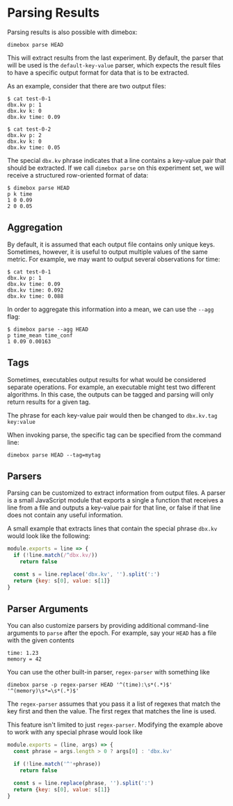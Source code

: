 Parsing Results
===
Parsing results is also possible with dimebox:
```
dimebox parse HEAD
```
This will extract results from the last experiment. By default, the parser that will be used is the ```default-key-value``` parser, which expects the result files to have a specific output format for data that is to be extracted.

As an example, consider that there are two output files:

```
$ cat test-0-1
dbx.kv p: 1
dbx.kv k: 0
dbx.kv time: 0.09

$ cat test-0-2
dbx.kv p: 2
dbx.kv k: 0
dbx.kv time: 0.05
```

The special ```dbx.kv``` phrase indicates that a line contains a key-value pair that should be extracted. If we call ```dimebox parse``` on this experiment set, we will receive a structured row-oriented format of data:

```
$ dimebox parse HEAD
p k time
1 0 0.09
2 0 0.05
```

Aggregation
---
By default, it is assumed that each output file contains only unique keys. Sometimes, however, it is useful to output multiple values of the same metric. For example, we may want to output several observations for time:

```
$ cat test-0-1
dbx.kv p: 1
dbx.kv time: 0.09
dbx.kv time: 0.092
dbx.kv time: 0.088
```

In order to aggregate this information into a mean, we can use the `--agg` flag:

```
$ dimebox parse --agg HEAD
p time_mean time_conf
1 0.09 0.00163
```

Tags
---
Sometimes, executables output results for what would be considered separate operations. For example, an executable might test two different algorithms. In this case, the outputs can be tagged and parsing will only return results for a given tag.

The phrase for each key-value pair would then be changed to ```dbx.kv.tag key:value```

When invoking parse, the specific tag can be specified from the command line:
```
dimebox parse HEAD --tag=mytag
```

Parsers
---

Parsing can be customized to extract information from output files. A parser is a small JavaScript module that exports a single a function that receives a line from a file and outputs a key-value pair for that line, or false if that line does not contain any useful information.

A small example that extracts lines that contain the special phrase ```dbx.kv``` would look like the following:
```javascript
module.exports = line => {
  if (!line.match(/^dbx.kv/))
    return false

  const s = line.replace('dbx.kv', '').split(':')
  return {key: s[0], value: s[1]}
}
```

Parser Arguments
---

You can also customize parsers by providing additional command-line arguments
to `parse` after the epoch.  For example, say your `HEAD` has a file with the
given contents
```
time: 1.23
memory = 42
```
You can use the other built-in parser, `regex-parser` with something like
```
dimebox parse -p regex-parser HEAD '^(time):\s*(.*)$' '^(memory)\s*=\s*(.*)$'
```
The  `regex-parser` assumes that you pass it a list of regexes that match the
key first and then the value. The first regex that matches the line is used.

This feature isn't limited to just `regex-parser`.  Modifying the example above
to work with any special phrase would look like
```javascript
module.exports = (line, args) => {
  const phrase = args.length > 0 ? args[0] : 'dbx.kv'

  if (!line.match('^'+phrase))
    return false

  const s = line.replace(phrase, '').split(':')
  return {key: s[0], value: s[1]}
}
```

